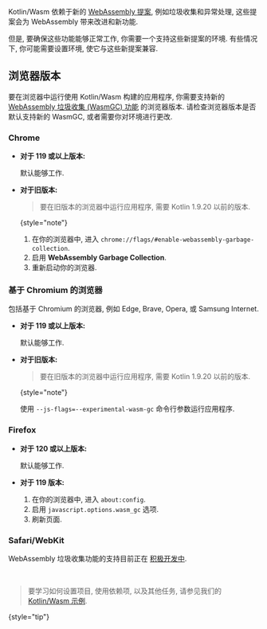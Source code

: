 [//]: # (title: 问题分析)

Kotlin/Wasm 依赖于新的 [WebAssembly 提案](https://webassembly.org/roadmap/),
例如垃圾收集和异常处理, 这些提案会为 WebAssembly 带来改进和新功能.

但是, 要确保这些功能能够正常工作, 你需要一个支持这些新提案的环境.
有些情况下, 你可能需要设置环境, 使它与这些新提案兼容.

## 浏览器版本

要在浏览器中运行使用 Kotlin/Wasm 构建的应用程序,
你需要支持新的 [WebAssembly 垃圾收集 (WasmGC) 功能](https://github.com/WebAssembly/gc) 的浏览器版本.
请检查浏览器版本是否默认支持新的 WasmGC, 或者需要你对环境进行更改.

### Chrome

* **对于 119 或以上版本:**

  默认能够工作.

* **对于旧版本:**

  > 要在旧版本的浏览器中运行应用程序, 需要 Kotlin 1.9.20 以前的版本.
  >
  {style="note"}

  1. 在你的浏览器中, 进入 `chrome://flags/#enable-webassembly-garbage-collection`.
  2. 启用 **WebAssembly Garbage Collection**.
  3. 重新启动你的浏览器.

### 基于 Chromium 的浏览器

包括基于 Chromium 的浏览器, 例如 Edge, Brave, Opera, 或 Samsung Internet.

* **对于 119 或以上版本:**

  默认能够工作.

* **对于旧版本:**

  > 要在旧版本的浏览器中运行应用程序, 需要 Kotlin 1.9.20 以前的版本.
  >
  {style="note"}

  使用 `--js-flags=--experimental-wasm-gc` 命令行参数运行应用程序.

### Firefox

* **对于 120 或以上版本:**

  默认能够工作.

* **对于 119 版本:**

  1. 在你的浏览器中, 进入 `about:config`.
  2. 启用 `javascript.options.wasm_gc` 选项.
  3. 刷新页面.

### Safari/WebKit

WebAssembly 垃圾收集功能的支持目前正在 [积极开发中](https://bugs.webkit.org/show_bug.cgi?id=247394).

<p>&nbsp;</p>

> 要学习如何设置项目, 使用依赖项, 以及其他任务,
> 请参见我们的 [Kotlin/Wasm 示例](https://github.com/Kotlin/kotlin-wasm-examples#readme).
>
{style="tip"}
